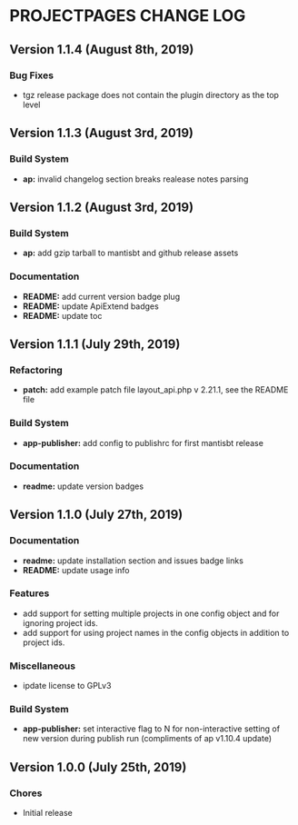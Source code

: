 # PROJECTPAGES CHANGE LOG

## Version 1.1.4 (August 8th, 2019)

### Bug Fixes

- tgz release package does not contain the plugin directory as the top level

## Version 1.1.3 (August 3rd, 2019)

### Build System

- **ap:** invalid changelog section breaks realease notes parsing

## Version 1.1.2 (August 3rd, 2019)

### Build System

- **ap:** add gzip tarball to mantisbt and github release assets

### Documentation

- **README:** add current version badge plug
- **README:** update ApiExtend badges
- **README:** update toc

## Version 1.1.1 (July 29th, 2019)

### Refactoring

- **patch:** add example patch file layout_api.php v 2.21.1, see the README file

### Build System

- **app-publisher:** add config to publishrc for first mantisbt release

### Documentation

- **readme:** update version badges

## Version 1.1.0 (July 27th, 2019)

### Documentation

- **readme:** update installation section and issues badge links
- **README:** update usage info

### Features

- add support for setting multiple projects in one config object and for ignoring project ids.
- add support for using project names in the config objects in addition to project ids.

### Miscellaneous

- ipdate license to GPLv3

### Build System

- **app-publisher:** set interactive flag to N for non-interactive setting of new version during publish run (compliments of ap v1.10.4 update)

## Version 1.0.0 (July 25th, 2019)

### Chores

- Initial release

